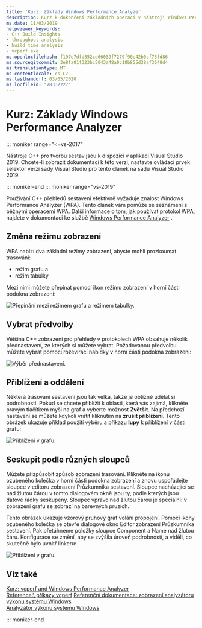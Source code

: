 ```yaml
---
title: 'Kurz: Základy Windows Performance Analyzer'
description: Kurz k dokončení základních operací v nástroji Windows Performance Analyzer
ms.date: 11/03/2019
helpviewer_keywords:
- C++ Build Insights
- throughput analysis
- build time analysis
- vcperf.exe
ms.openlocfilehash: f197e7dfd852cd66039f7279f90e42b0cf75fd86
ms.sourcegitcommit: 3e8fa01f323bc5043a48a0c18b855d38af3648d4
ms.translationtype: MT
ms.contentlocale: cs-CZ
ms.lasthandoff: 03/05/2020
ms.locfileid: "78332227"
---
```

# <a name="tutorial-windows-performance-analyzer-basics"></a>Kurz: Základy Windows Performance Analyzer

::: moniker range="<=vs-2017"

Nástroje C++ pro tvorbu sestav jsou k dispozici v aplikaci Visual Studio 2019. Chcete-li zobrazit dokumentaci k této verzi, nastavte ovládací prvek selektor verzí sady Visual Studio pro tento článek na sadu Visual Studio 2019.

::: moniker-end
::: moniker range="vs-2019"

Používání C++ přehledů sestavení efektivně vyžaduje znalost Windows Performance Analyzer (WPA). Tento článek vám pomůže se seznámení s běžnými operacemi WPA. Další informace o tom, jak používat protokol WPA, najdete v dokumentaci ke službě [Windows Performance Analyzer](/windows-hardware/test/wpt/windows-performance-analyzer) .

## <a name="change-the-view-mode"></a>Změna režimu zobrazení

WPA nabízí dva základní režimy zobrazení, abyste mohli prozkoumat trasování:

- režim grafu a
- režim tabulky

Mezi nimi můžete přepínat pomocí ikon režimu zobrazení v horní části podokna zobrazení:

![Přepínání mezi režimem grafu a režimem tabulky.](media/wpa-switching-view-mode.gif)

## <a name="select-presets"></a>Vybrat předvolby

Většina C++ zobrazení pro přehledy v protokolech WPA obsahuje několik přednastavení, ze kterých si můžete vybrat. Požadovanou předvolbu můžete vybrat pomocí rozevírací nabídky v horní části podokna zobrazení:

![Výběr přednastavení.](media/wpa-presets.png)

## <a name="zoom-in-and-out"></a>Přiblížení a oddálení

Některá trasování sestavení jsou tak velká, takže je obtížné udělat si podrobnosti. Pokud se chcete přiblížit k oblasti, která vás zajímá, klikněte pravým tlačítkem myši na graf a vyberte možnost **Zvětšit**. Na předchozí nastavení se můžete kdykoli vrátit kliknutím na **zrušit přiblížení**. Tento obrázek ukazuje příklad použití výběru a příkazu **lupy** k přiblížení v části grafu:

![Přiblížení v grafu.](media/wpa-zooming.gif)

## <a name="group-by-different-columns"></a>Seskupit podle různých sloupců

Můžete přizpůsobit způsob zobrazení trasování. Klikněte na ikonu ozubeného kolečka v horní části podokna zobrazení a znovu uspořádejte sloupce v editoru zobrazení Průzkumníka sestavení. Sloupce nacházející se nad žlutou čárou v tomto dialogovém okně jsou ty, podle kterých jsou datové řádky seskupeny. Sloupec vpravo nad žlutou čárou je speciální: v zobrazení grafu se zobrazí na barevných pruzích.

Tento obrázek ukazuje vzorový pruhový graf volání propojení. Pomocí ikony ozubeného kolečka se otevře dialogové okno Editor zobrazení Průzkumníka sestavení. Pak přetáhneme položky sloupce Component a Name nad žlutou čáru. Konfigurace se změní, aby se zvýšila úroveň podrobností, a viděli, co skutečně bylo uvnitř linkeru:

![Přiblížení v grafu.](media/wpa-grouping.gif)

## <a name="see-also"></a>Viz také

[Kurz: vcperf and Windows Performance Analyzer](vcperf-and-wpa.md)\
[Reference:\ příkazy vcperf](/cpp/build-insights/reference/vcperf-commands)
[Referenční dokumentace: zobrazení analyzátoru výkonu systému Windows](/cpp/build-insights/reference/wpa-views)\
[Analyzátor výkonu systému Windows](/windows-hardware/test/wpt/windows-performance-analyzer)

::: moniker-end
